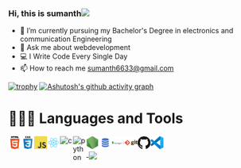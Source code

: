  ###      Hi, this is sumanth<img  width="25px" src="https://github.com/sciencepal/sciencepal/blob/master/assets/Hi.gif" />




- 🔭 I’m currently pursuing my Bachelor's Degree in electronics and communication Engineering
- 💬 Ask me about webdevelopment
- 💻 I Write Code Every Single Day
- 📫 How to reach me sumanth6633@gmail.com

 [![trophy](https://github-profile-trophy.vercel.app/?username=rakurthisumanth&theme=onedark)](https://github.com/rakurthisumanth/github-profile-trophy)
  [![Ashutosh's github activity graph](https://activity-graph.herokuapp.com/graph?username=rakurthisumanth&theme=chartreuse-dark)](https://github.com/rakurthisumanth/github-readme-activity-graph)
 <h1> 👨🏻‍💻 Languages and Tools</h1>


 
<img align="left" alt="HTML5" width="26px" src="https://raw.githubusercontent.com/github/explore/80688e429a7d4ef2fca1e82350fe8e3517d3494d/topics/html/html.png" />
<img align="left" alt="CSS3" width="26px" src="https://raw.githubusercontent.com/github/explore/80688e429a7d4ef2fca1e82350fe8e3517d3494d/topics/css/css.png" />

<img align="left" alt="JavaScript" width="26px" src="https://raw.githubusercontent.com/github/explore/80688e429a7d4ef2fca1e82350fe8e3517d3494d/topics/javascript/javascript.png" />
<img align="left" alt="React" width="26px" src="https://raw.githubusercontent.com/github/explore/80688e429a7d4ef2fca1e82350fe8e3517d3494d/topics/react/react.png" />

 <img align="left" alt="c" width="26px" src="https://seeklogo.com/images/C/c-programming-language-logo-9B32D017B1-seeklogo.com.png" />
<img align="left" alt="python" width="26px" src="https://logos-download.com/wp-content/uploads/2016/10/Python_logo_icon.png" />
<img align="left" alt="Node.js" width="26px" src="https://raw.githubusercontent.com/github/explore/80688e429a7d4ef2fca1e82350fe8e3517d3494d/topics/nodejs/nodejs.png" />
<img align="left" alt="SQL" width="26px" src="https://raw.githubusercontent.com/github/explore/80688e429a7d4ef2fca1e82350fe8e3517d3494d/topics/sql/sql.png" />
<img align="left" alt="MongoDB" width="26px" src="https://raw.githubusercontent.com/github/explore/80688e429a7d4ef2fca1e82350fe8e3517d3494d/topics/mongodb/mongodb.png" />
<img align="left" alt="Git" width="26px" src="https://raw.githubusercontent.com/github/explore/80688e429a7d4ef2fca1e82350fe8e3517d3494d/topics/git/git.png" />
<img align="left" alt="GitHub" width="26px" src="https://raw.githubusercontent.com/github/explore/78df643247d429f6cc873026c0622819ad797942/topics/github/github.png" />
<img align="left" alt="Visual Studio Code" width="26px" src="https://raw.githubusercontent.com/github/explore/80688e429a7d4ef2fca1e82350fe8e3517d3494d/topics/visual-studio-code/visual-studio-code.png" />


  <br/>

-<img src="https://github-readme-stats.vercel.app/api?username=rakurthisumanth&&show_icons=true&title_color=ffffff&icon_color=bb2acf&text_color=daf7dc&bg_color=151515">


[website]: https://codeSTACKr.com
[course]: http://vsCodeHero.com
